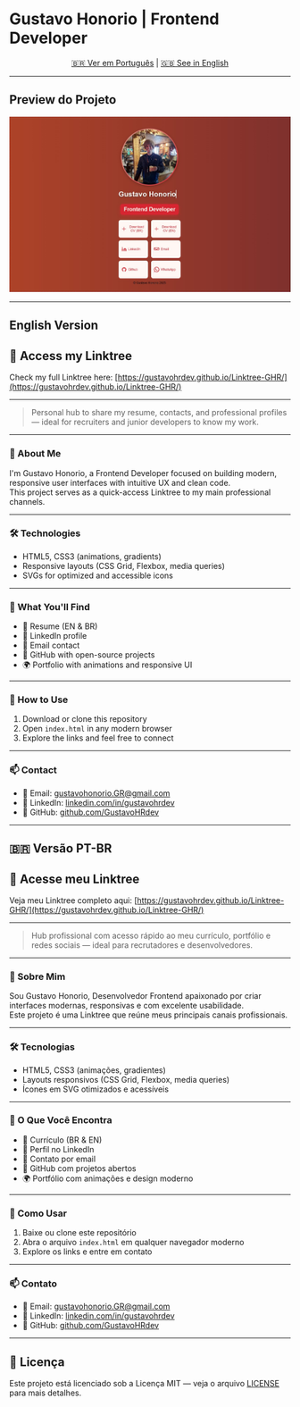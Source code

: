 # Gustavo Honorio | Frontend Developer

<p align="center">
  <a href="#versao-pt-br">🇧🇷 Ver em Português</a> | <a href="#english-version">🇬🇧 See in English</a>
</p>

---

## Preview do Projeto

![Screenshot do Linktree](./assets/printlinktree.jpg)

---

## English Version <a name="english-version"></a>

## 🔗 Access my Linktree

Check my full Linktree here: [https://gustavohrdev.github.io/Linktree-GHR/](https://gustavohrdev.github.io/Linktree-GHR/)

---

> Personal hub to share my resume, contacts, and professional profiles — ideal for recruiters and junior developers to know my work.

---

### 💼 About Me

I'm Gustavo Honorio, a Frontend Developer focused on building modern, responsive user interfaces with intuitive UX and clean code.  
This project serves as a quick-access Linktree to my main professional channels.

---

### 🛠️ Technologies

- HTML5, CSS3 (animations, gradients)  
- Responsive layouts (CSS Grid, Flexbox, media queries)  
- SVGs for optimized and accessible icons  

---

### 📌 What You'll Find

- 📄 Resume (EN & BR)  
- 💼 LinkedIn profile  
- 💬 Email contact  
- 🐙 GitHub with open-source projects  
- 🌍 Portfolio with animations and responsive UI  

---

### 🔧 How to Use

1. Download or clone this repository  
2. Open `index.html` in any modern browser  
3. Explore the links and feel free to connect

---

### 📫 Contact

- 📧 Email: [gustavohonorio.GR@gmail.com](mailto:gustavohonorio.GR@gmail.com)  
- 💼 LinkedIn: [linkedin.com/in/gustavohrdev](https://www.linkedin.com/in/gustavohrdev/)  
- 🐙 GitHub: [github.com/GustavoHRdev](https://github.com/GustavoHRdev)

---

## 🇧🇷 Versão PT-BR <a name="versao-pt-br"></a>

## 🔗 Acesse meu Linktree

Veja meu Linktree completo aqui: [https://gustavohrdev.github.io/Linktree-GHR/](https://gustavohrdev.github.io/Linktree-GHR/)

---

> Hub profissional com acesso rápido ao meu currículo, portfólio e redes sociais — ideal para recrutadores e desenvolvedores.

---

### 💼 Sobre Mim

Sou Gustavo Honorio, Desenvolvedor Frontend apaixonado por criar interfaces modernas, responsivas e com excelente usabilidade.  
Este projeto é uma Linktree que reúne meus principais canais profissionais.

---

### 🛠️ Tecnologias

- HTML5, CSS3 (animações, gradientes)  
- Layouts responsivos (CSS Grid, Flexbox, media queries)  
- Ícones em SVG otimizados e acessíveis  

---

### 📌 O Que Você Encontra

- 📄 Currículo (BR & EN)  
- 💼 Perfil no LinkedIn  
- 💬 Contato por email  
- 🐙 GitHub com projetos abertos  
- 🌍 Portfólio com animações e design moderno  

---

### 🔧 Como Usar

1. Baixe ou clone este repositório  
2. Abra o arquivo `index.html` em qualquer navegador moderno  
3. Explore os links e entre em contato

---

### 📫 Contato

- 📧 Email: [gustavohonorio.GR@gmail.com](mailto:gustavohonorio.GR@gmail.com)  
- 💼 LinkedIn: [linkedin.com/in/gustavohrdev](https://www.linkedin.com/in/gustavohrdev/)  
- 🐙 GitHub: [github.com/GustavoHRdev](https://github.com/GustavoHRdev)

---

## 📄 Licença

Este projeto está licenciado sob a Licença MIT — veja o arquivo [LICENSE](LICENSE) para mais detalhes.
